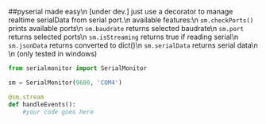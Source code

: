 ##pyserial made easy\n
[under dev.] just use a decorator to manage realtime serialData from serial port.\n
available features:\n
`sm.checkPorts()` prints available ports\n
`sm.baudrate` returns selected baudrate\n
`sm.port` returns selected ports\n
`sm.isStreaming` returns true if reading serial\n
`sm.jsonData` returns converted to dict()\n
`sm.serialData` returns serial data\n
\n
(only tested in windows)
```python
from serialmonitor import SerialMonitor

sm = SerialMonitor(9600, 'COM4')

@sm.stream
def handleEvents():
    #your code goes here
```
